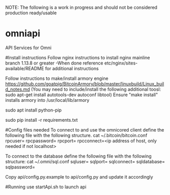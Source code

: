 NOTE: The following is a work in progress and should not be considered production ready/usable

# omniapi
API Services for Omni

#Install instructions
Follow nginx instructions to install nginx mainline branch 1.13.8 or greater
-When done reference etc/nginx/sites-available/README  for additional instructions

Follow instructions to make/install armory engine https://github.com/goatpig/BitcoinArmory/blob/master/linuxbuild/Linux_build_notes.md
(You may need to include/install the following additional toosl: sudo apt-get install autotools-dev autoconf libtool)
Ensure "make install" installs armory into /usr/local/lib/armory 

sudo apt install python-pip

sudo pip install -r requirements.txt

#Config files needed
To connect to and use the omnicored client define the following file with the following structure. 
cat ~/.bitcoin/bitcoin.conf 
rpcuser=
rpcpassword=
rpcport=
rpcconnect=<ip address of host, only needed if not localhost>

To connect to the database define the following file with the following structure:
cat ~/.omni/sql.conf
sqluser=
sqlport=
sqlconnect=
sqldatabase=
sqlpassword=

Copy api/config.py.example to api/config.py and update it accordingly

#Running
use startApi.sh to launch api
